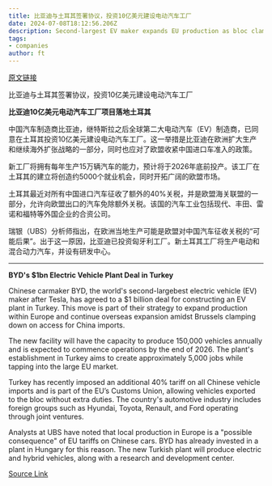 ```yaml
---
title: 比亚迪与土耳其签署协议，投资10亿美元建设电动汽车工厂
date: 2024-07-08T18:12:56.206Z
description: Second-largest EV maker expands EU production as bloc clamps down on access for China imports
tags: 
- companies
author: ft
---
```


[原文链接](https://ft.com/content/248743c8-0f97-4d26-85c5-28ebbf9bc327)

比亚迪与土耳其签署协议，投资10亿美元建设电动汽车工厂

**比亚迪10亿美元电动汽车工厂项目落地土耳其**

中国汽车制造商比亚迪，继特斯拉之后全球第二大电动汽车（EV）制造商，已同意在土耳其投资10亿美元建设电动汽车工厂。这一举措是比亚迪在欧洲扩大生产和继续海外扩张战略的一部分，同时也应对了欧盟收紧中国进口车准入的政策。

新工厂将拥有每年生产15万辆汽车的能力，预计将于2026年底前投产。该工厂在土耳其的建立将创造约5000个就业机会，同时开拓广阔的欧盟市场。

土耳其最近对所有中国进口汽车征收了额外的40%关税，并是欧盟海关联盟的一部分，允许向欧盟出口的汽车免除额外关税。该国的汽车工业包括现代、丰田、雷诺和福特等外国企业的合资公司。

瑞银（UBS）分析师指出，在欧洲当地生产可能是欧盟对中国汽车征收关税的“可能后果”。出于这一原因，比亚迪已投资匈牙利工厂。新土耳其工厂将生产电动和混合动力汽车，并设有研发中心。

---

 **BYD's $1bn Electric Vehicle Plant Deal in Turkey**

Chinese carmaker BYD, the world's second-largebest electric vehicle (EV) maker after Tesla, has agreed to a $1 billion deal for constructing an EV plant in Turkey. This move is part of their strategy to expand production within Europe and continue overseas expansion amidst Brussels clamping down on access for China imports.

The new facility will have the capacity to produce 150,000 vehicles annually and is expected to commence operations by the end of 2026. The plant's establishment in Turkey aims to create approximately 5,000 jobs while tapping into the large EU market.

Turkey has recently imposed an additional 40% tariff on all Chinese vehicle imports and is part of the EU’s Customs Union, allowing vehicles exported to the bloc without extra duties. The country's automotive industry includes foreign groups such as Hyundai, Toyota, Renault, and Ford operating through joint ventures.

Analysts at UBS have noted that local production in Europe is a "possible consequence" of EU tariffs on Chinese cars. BYD has already invested in a plant in Hungary for this reason. The new Turkish plant will produce electric and hybrid vehicles, along with a research and development center.

[Source Link](https://ft.com/content/248743c8-0f97-4d26-85c5-28ebbf9bc327)

